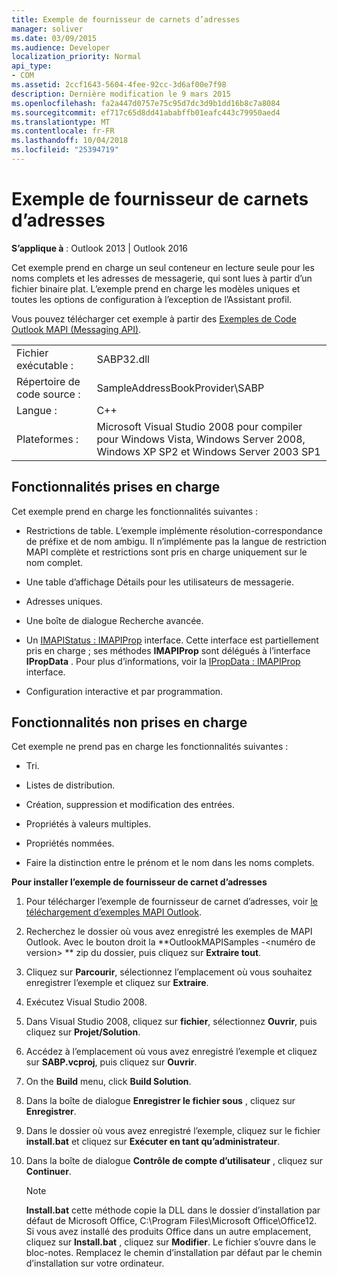 ```yaml
---
title: Exemple de fournisseur de carnets d’adresses
manager: soliver
ms.date: 03/09/2015
ms.audience: Developer
localization_priority: Normal
api_type:
- COM
ms.assetid: 2ccf1643-5604-4fee-92cc-3d6af00e7f98
description: Dernière modification le 9 mars 2015
ms.openlocfilehash: fa2a447d0757e75c95d7dc3d9b1dd16b8c7a8084
ms.sourcegitcommit: ef717c65d8dd41ababffb01eafc443c79950aed4
ms.translationtype: MT
ms.contentlocale: fr-FR
ms.lasthandoff: 10/04/2018
ms.locfileid: "25394719"
---
```

# <a name="address-book-provider-sample"></a>Exemple de fournisseur de carnets d’adresses

  
  
**S’applique à** : Outlook 2013 | Outlook 2016 
  
Cet exemple prend en charge un seul conteneur en lecture seule pour les noms complets et les adresses de messagerie, qui sont lues à partir d’un fichier binaire plat. L’exemple prend en charge les modèles uniques et toutes les options de configuration à l’exception de l’Assistant profil.
  
Vous pouvez télécharger cet exemple à partir des [Exemples de Code Outlook MAPI (Messaging API)](https://go.microsoft.com/fwlink/?LinkId=129740
).
  
|||
|:-----|:-----|
|Fichier exécutable :  <br/> |SABP32.dll  <br/> |
| Répertoire de code source :  <br/> |SampleAddressBookProvider\SABP  <br/> |
|Langue :  <br/> |C++  <br/> |
|Plateformes :  <br/> |Microsoft Visual Studio 2008 pour compiler pour Windows Vista, Windows Server 2008, Windows XP SP2 et Windows Server 2003 SP1  <br/> |
   
## <a name="supported-features"></a>Fonctionnalités prises en charge

Cet exemple prend en charge les fonctionnalités suivantes :
  
- Restrictions de table. L’exemple implémente résolution-correspondance de préfixe et de nom ambigu. Il n’implémente pas la langue de restriction MAPI complète et restrictions sont pris en charge uniquement sur le nom complet.
    
- Une table d’affichage Détails pour les utilisateurs de messagerie. 
    
- Adresses uniques.
    
- Une boîte de dialogue Recherche avancée.
    
- Un [IMAPIStatus : IMAPIProp](imapistatusimapiprop.md) interface. Cette interface est partiellement pris en charge ; ses méthodes **IMAPIProp** sont délégués à l’interface **IPropData** . Pour plus d’informations, voir la [IPropData : IMAPIProp](ipropdataimapiprop.md) interface. 
    
- Configuration interactive et par programmation.
    
## <a name="unsupported-features"></a>Fonctionnalités non prises en charge

Cet exemple ne prend pas en charge les fonctionnalités suivantes :
  
- Tri.
    
- Listes de distribution.
    
- Création, suppression et modification des entrées.
    
- Propriétés à valeurs multiples.
    
- Propriétés nommées.
    
- Faire la distinction entre le prénom et le nom dans les noms complets.
    
 **Pour installer l’exemple de fournisseur de carnet d’adresses**
  
1. Pour télécharger l’exemple de fournisseur de carnet d’adresses, voir [le téléchargement d’exemples MAPI Outlook](downloading-the-outlook-mapi-samples.md).
    
2. Recherchez le dossier où vous avez enregistré les exemples de MAPI Outlook. Avec le bouton droit la **OutlookMAPISamples -\<numéro de version\> ** zip du dossier, puis cliquez sur **Extraire tout**.
    
3. Cliquez sur **Parcourir**, sélectionnez l’emplacement où vous souhaitez enregistrer l’exemple et cliquez sur **Extraire**.
    
4. Exécutez Visual Studio 2008.
    
5. Dans Visual Studio 2008, cliquez sur **fichier**, sélectionnez **Ouvrir**, puis cliquez sur **Projet/Solution**.
    
6. Accédez à l’emplacement où vous avez enregistré l’exemple et cliquez sur **SABP.vcproj**, puis cliquez sur **Ouvrir**.
    
7. On the **Build** menu, click **Build Solution**.
    
8. Dans la boîte de dialogue **Enregistrer le fichier sous** , cliquez sur **Enregistrer**.
    
9. Dans le dossier où vous avez enregistré l’exemple, cliquez sur le fichier **install.bat** et cliquez sur **Exécuter en tant qu’administrateur**.
    
10. Dans la boîte de dialogue **Contrôle de compte d’utilisateur** , cliquez sur **Continuer**.
    
    > [!NOTE]
    > **Install.bat** cette méthode copie la DLL dans le dossier d’installation par défaut de Microsoft Office, C:\Program Files\Microsoft Office\Office12\. Si vous avez installé des produits Office dans un autre emplacement, cliquez sur **Install.bat** , cliquez sur **Modifier**. Le fichier s’ouvre dans le bloc-notes. Remplacez le chemin d’installation par défaut par le chemin d’installation sur votre ordinateur. 
  

